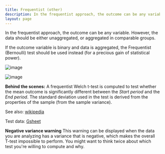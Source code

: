 ```yaml
---
title: Frequentist (other)
description: In the frequentist approach, the outcome can be any variable. However, the data should be either unaggregated, or aggregated in comparable groups.
layout: page
---
```


In the frequentist approach, the outcome can be any variable. However, the data should be either unaggregated, or aggregated in comparable groups.

If the outcome variable is binary and data is aggregated, the Frequentist (Bernoulli) test should be used instead (for a precious gain of statistical power).

![image]({{site.url}}/{{site.baseurl}}/core_app/old/impact/web_application/dashboard/models/frequentist/images/value_boxes_frequentist.png)

![image]({{site.url}}/{{site.baseurl}}/core_app/old/impact/web_application/dashboard/models/frequentist/images/frequentist.png)

**Behind the scenes:** A frequentist Welch t-test is computed to test whether the mean outcome is significantly different between the *Start period* and the *End period*. The standard deviation used in the test is derived from the properties of the sample (from the sample variance).

See also: [wikipedia](https://en.wikipedia.org/wiki/Welch’s_t-test)

Test data: [Gsheet](https://docs.google.com/spreadsheets/d/1VJJ2j5ldrSfvLQatd9SAikIJX_2dhBgDCjkdX_oUgB4/edit#gid=0)

**Negative variance warning** This warning can be displayed when the data you are analyzing has a variance that is negative, which makes the overall T-test impossible to perform. You might want to think twice about which test you're willing to compute and why.
